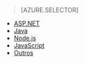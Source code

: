 > [AZURE.SELECTOR]
- [ASP.NET](../articles/application-insights/app-insights-asp-net.md)
- [Java](../articles/application-insights/app-insights-java-get-started.md)
- [Node.js](../articles/application-insights/app-insights-nodejs.md)
- [JavaScript](../articles/application-insights/app-insights-javascript.md)
- [Outros](../articles/application-insights/app-insights-platforms.md)



<!--HONumber=sep16_HO1-->


